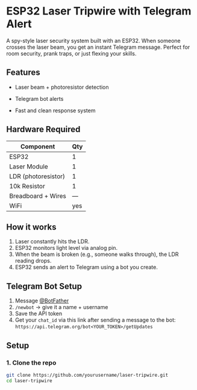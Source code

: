 #  ESP32 Laser Tripwire with Telegram Alert

A spy-style laser security system built with an ESP32. When someone crosses the laser beam, you get an instant Telegram message. Perfect for room security, prank traps, or just flexing your skills.

##  Features

- Laser beam + photoresistor detection
- Telegram bot alerts

- Fast and clean response system

##  Hardware Required

| Component         | Qty |
|------------------|-----|
| ESP32             | 1   |
| Laser Module      | 1   |
| LDR (photoresistor)| 1   |
| 10k Resistor      | 1   |
| Breadboard + Wires| —   |
| WiFi              | yes |

##  How it works

1. Laser constantly hits the LDR.
2. ESP32 monitors light level via analog pin.
3. When the beam is broken (e.g., someone walks through), the LDR reading drops.
4. ESP32 sends an alert to Telegram using a bot you create.

##  Telegram Bot Setup

1. Message [@BotFather](https://t.me/BotFather)
2. `/newbot` → give it a name + username
3. Save the API token
4. Get your `chat_id` via this link after sending a message to the bot:  
   `https://api.telegram.org/bot<YOUR_TOKEN>/getUpdates`

##  Setup

### 1. Clone the repo

```bash
git clone https://github.com/yourusername/laser-tripwire.git
cd laser-tripwire
